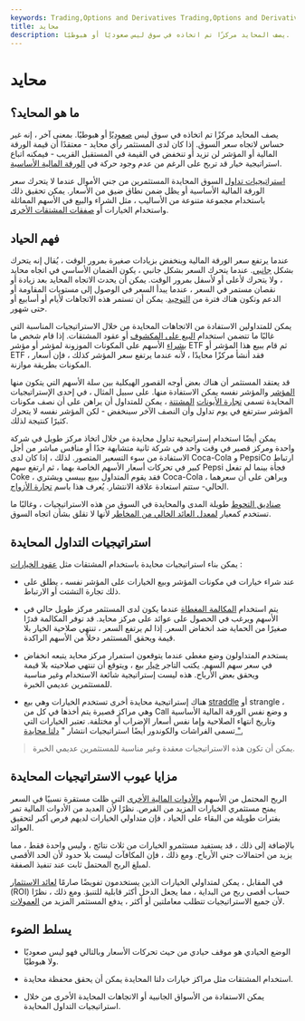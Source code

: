```yaml
---
keywords: Trading,Options and Derivatives Trading,Options and Derivatives
title: محايد
description: يصف المحايد مركزًا تم اتخاذه في سوق ليس صعوديًا أو هبوطيًا.
---
```


# محايد
## ما هو المحايد؟

يصف المحايد مركزًا تم اتخاذه في سوق ليس [صعوديًا](/bull) أو هبوطيًا. بمعنى آخر ، إنه غير حساس لاتجاه سعر السوق. إذا كان لدى المستثمر رأي محايد - معتقدًا أن قيمة الورقة المالية أو المؤشر لن تزيد أو تنخفض في القيمة في المستقبل القريب - فيمكنه اتباع استراتيجية خيار قد تربح على الرغم من عدم وجود حركة في [الورقة المالية الأساسية](/underlying-security).

[استراتيجيات تداول](/trading-strategy) السوق المحايدة المستثمرين من جني الأموال عندما لا يتحرك سعر الورقة المالية الأساسية أو يظل ضمن نطاق ضيق من الأسعار. يمكن تحقيق ذلك باستخدام مجموعة متنوعة من الأساليب ، مثل الشراء والبيع في الأسهم المماثلة واستخدام الخيارات أو [صفقات المشتقات الأخرى](/derivative).

## فهم الحياد

عندما يرتفع سعر الورقة المالية وينخفض بزيادات صغيرة بمرور الوقت ، يُقال إنه يتحرك بشكل [جانبي](/sidewaysmarket). عندما يتحرك السعر بشكل جانبي ، يكون الضمان الأساسي في اتجاه محايد ، ولا يتحرك لأعلى أو لأسفل بمرور الوقت. يمكن أن يحدث الاتجاه المحايد بعد زيادة أو نقصان مستمر في السعر ، عندما يبدأ السعر في الوصول إلى مستويات المقاومة أو الدعم وتكون هناك فترة من [التوحيد](/consolidation). يمكن أن تستمر هذه الاتجاهات لأيام أو أسابيع أو حتى شهور.

يمكن للمتداولين الاستفادة من الاتجاهات المحايدة من خلال الاستراتيجيات المناسبة التي غالبًا ما تتضمن استخدام [البيع على المكشوف](/shortselling) أو عقود المشتقات. إذا قام شخص ما [بشراء](/long) الأسهم على المكونات الموزونة لمؤشر أو مؤشر ETF ثم قام ببيع هذا المؤشر أو ETF ، فقد أنشأ مركزًا محايدًا ، لأنه عندما يرتفع سعر المؤشر كذلك ، فإن أسعار المكونات بطريقة موازنة.

قد يعتقد المستثمر أن هناك بعض أوجه القصور الهيكلية بين سلة الأسهم التي يتكون منها [المؤشر](/index) والمؤشر نفسه يمكن الاستفادة منها. على سبيل المثال ، في إحدى الإستراتيجيات المحايدة تسمى [تجارة الأيونات](/dispersion) [المشتتة](/dispersion) ، يمكن للمتداول أن يراهن على أن نصف مكونات المؤشر سترتفع في يوم تداول وأن النصف الآخر سينخفض - لكن المؤشر نفسه لا يتحرك كثيرًا كنتيجة لذلك.

يمكن أيضًا استخدام إستراتيجية تداول محايدة من خلال اتخاذ مركز طويل في شركة واحدة ومركز قصير في وقت واحد في شركة ثانية متشابهة جدًا أو منافس مباشر من أجل الاستفادة من سوء التسعير المتصور. لذلك ، إذا كان لدى Coca-Cola و PepsiCo ارتباط كبير في تحركات أسعار الأسهم الخاصة بهما ، ثم ارتفع سهم Pepsi فجأة بينما لم تفعل Coke ، فقد يقوم المتداول ببيع بيبسي ويشتري Coca-Cola ، ويراهن على أن سعرهما الحالي- ستتم استعادة علاقة الانتشار. يُعرف هذا باسم [تجارة الأزواج](/pairstrade).

[صناديق التحوط](/market-neutral-fund) طويلة المدى والمحايدة في السوق من هذه الاستراتيجيات ، وغالبًا ما تستخدم كمعيار [لمعدل العائد الخالي من المخاطر](/risk-freerate) لأنها لا تقلق بشأن اتجاه السوق.

## استراتيجيات التداول المحايدة

يمكن بناء استراتيجيات محايدة باستخدام المشتقات مثل [عقود الخيارات](/optionscontract) :

- عند شراء خيارات في مكونات المؤشر وبيع الخيارات على المؤشر نفسه ، يطلق على ذلك تجارة التشتت أو الارتباط.

- يتم استخدام [المكالمة المغطاة](/coveredcall) عندما يكون لدى المستثمر مركز طويل حالي في الأسهم ويرغب في الحصول على عوائد على مركز محايد. قد توفر المكالمة قدرًا صغيرًا من الحماية ضد انخفاض السعر. إذا لم يرتفع السعر ، تنتهي صلاحية الخيار بلا قيمة ويحقق المستثمر دخلاً من الأسهم الراكدة.

- يستخدم المتداولون وضع مغطى عندما يتوقعون استمرار مركز محايد يتبعه انخفاض في سعر سهم السهم. يكتب التاجر [خيار](/putoption) بيع ، ويتوقع أن تنتهي صلاحيته بلا قيمة ويحقق بعض الأرباح. هذه ليست إستراتيجية شائعة الاستخدام وغير مناسبة للمستثمرين عديمي الخبرة.

- هناك إستراتيجية محايدة أخرى تستخدم الخيارات وهي بيع [straddle](/straddle) أو strangle ، وهي مراكز قصيرة يتم أخذها في كل من Call و وضع نفس الورقة المالية الأساسية وتاريخ انتهاء الصلاحية وإما نفس أسعار الإضراب أو مختلفة. تعتبر الخيارات التي تسمى الفراشات والكوندور أيضًا استراتيجيات انتشار " [دلتا محايدة ".](/deltaneutral)

> يمكن أن تكون هذه الاستراتيجيات معقدة وغير مناسبة للمستثمرين عديمي الخبرة.

>

## مزايا عيوب الاستراتيجيات المحايدة

الربح المحتمل من الأسهم [والأدوات المالية الأخرى](/financialinstrument) التي ظلت مستقرة نسبيًا في السعر يمنح مستثمري الخيارات المزيد من الفرص. نظرًا لأن العديد من الأدوات المالية تمر بفترات طويلة من البقاء على الحياد ، فإن متداولي الخيارات لديهم فرص أكبر لتحقيق العوائد.

بالإضافة إلى ذلك ، قد يستفيد مستثمرو الخيارات من ثلاث نتائج ، وليس واحدة فقط ، مما يزيد من احتمالات جني الأرباح. ومع ذلك ، فإن المكافآت ليست بلا حدود لأن الحد الأقصى لمبلغ الربح المحتمل ثابت عند تنفيذ الصفقة.

في المقابل ، يمكن لمتداولي الخيارات الذين يستخدمون تفويضًا صارمًا [لعائد الاستثمار](/returnoninvestment) (ROI) حساب أقصى ربح من البداية ، مما يجعل الدخل أكثر قابلية للتنبؤ. ومع ذلك ، نظرًا لأن جميع الاستراتيجيات تتطلب معاملتين أو أكثر ، يدفع المستثمر المزيد من [العمولات](/commission).

## يسلط الضوء

- الوضع الحيادي هو موقف حيادي من حيث تحركات الأسعار وبالتالي فهو ليس صعوديًا ولا هبوطيًا.

- استخدام المشتقات مثل مراكز خيارات دلتا المحايدة يمكن أن يحقق محفظة محايدة.

- يمكن الاستفادة من الأسواق الجانبية أو الاتجاهات المحايدة الأخرى من خلال استراتيجيات التداول المحايدة.

